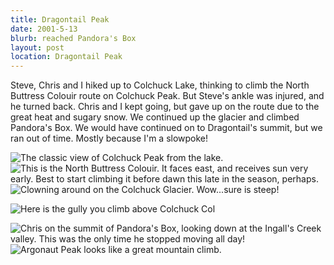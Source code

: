 ```yaml
---
title: Dragontail Peak
date: 2001-5-13
blurb: reached Pandora's Box
layout: post
location: Dragontail Peak
---
```


Steve, Chris and I hiked up to Colchuck Lake, thinking to climb the North
Buttress Colouir route on Colchuck Peak. But Steve's ankle was injured, and he
turned back. Chris and I kept going, but gave up on the route due to the great
heat and sugary snow. We continued up the glacier and climbed Pandora's Box. We
would have continued on to Dragontail's summit, but we ran out of time. Mostly
because I'm a slowpoke!




![The classic view of Colchuck Peak from the lake.](images/articles/trips/2001/colmain.jpg)
![This is the North Buttress Colouir. It faces east, and receives sun very early. Best to start climbing it before dawn this late in the season, perhaps.](images/articles/trips/2001/nbcroute.jpg)
![Clowning around on the Colchuck Glacier. Wow...sure is steep!](images/articles/trips/2001/glaclown.jpg)


![Here is the gully you climb above Colchuck Col](images/articles/trips/2001/nicegull.jpg)


![Chris on the summit of Pandora's Box, looking down at the Ingall's Creek valley. This was the only time he stopped moving all day!](images/articles/trips/2001/chriskps.jpg)
![Argonaut Peak looks like a great mountain climb.](images/articles/trips/2001/argonaut.jpg)

